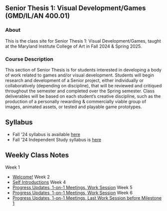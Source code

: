 ## Senior Thesis 1: Visual Development/Games (GMD/IL/AN 400.01)

### About
This is the class site for Senior Thesis 1: Visual Development/Games, taught at the Maryland Institute College of Art in Fall 2024 & Spring 2025.

### Course Description
This section of Senior Thesis is for students interested in developing a body of work related to games and/or visual development. Students will begin research and development of a Senior project, either individually or collaboratively (depending on discipline), that will be reviewed and critiqued throughout the semester and completed over the Spring semester. Class deliverables will be based on each student’s creative discipline, such as the production of a personally rewarding & commercially viable group of images, animated assets, or tested and playable game prototypes.


## Syllabus
- Fall '24 syllabus is available [here](https://docs.google.com/document/d/16W6De5KQp_HOw-aP-SVnLkmdd4GS5vkuYIIp-UTJETg/edit?usp=sharing)
- Fall '24 Independent Study syllabus is [here](https://docs.google.com/document/d/1kI-Mj1rvYx5HO6ll3Rjcx82s_6GXEZ5sMKQFzxO35Xs/edit?usp=sharing)

## Weekly Class Notes

Week 1
  - [Welcome!](week1.md)
Week 2
  - [Self Introductions](week2.md)
Week 4
  - [Progress Updates, 1-on-1 Meetings, Work Session](week4.md)
Week 5
  - [Progress Updates, 1-on-1 Meetings, Work Session](week5.md)
Week 6
  - [Progress Updates, 1-on-1 Meetings, Last Work Session before Milestone 1](week6.md)

